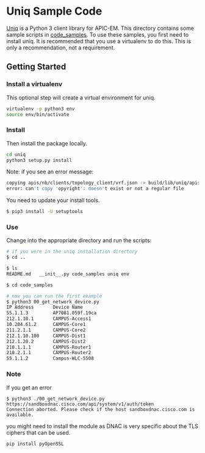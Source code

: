 # Uniq Sample Code

[Uniq](https://github.com/CiscoDevNet/uniq) is a Python 3 client library for APIC-EM.
This directory contains some sample scripts in [code_samples](code_samples/).
To use these samples, you first need to install uniq.  It is recommended that you use
a virtualenv to do this.  This is only a recommendation, not a requirement.

## Getting Started


### Install a virtualenv

This optional step will create a virtual environment for uniq.

``` bash
virtualenv -p python3 env
source env/bin/activate
```

### Install

Then install the package locally.

``` bash
cd uniq
python3 setup.py install
```

Note: if you see an error message:

``` bash
copying apis/nb/clients/topology_client/vrf.json -> build/lib/uniq/apis/nb/clients/topology_client
error: can't copy 'opyright': doesn't exist or not a regular file
```

You need to update your install tools.

``` bash
$ pip3 install -U setuptools
```

### Use

Change into the appropriate directory and run the scripts:

``` bash
# if you were in the uniq installation directory
$ cd ..

$ ls
README.md	__init__.py	code_samples uniq env

$ cd code_samples

# now you can run the first example
$ python3 00_get_network_device.py
IP Address       Device Name
55.1.1.3         AP7081.059f.19ca
212.1.10.1       CAMPUS-Access1
10.204.61.2      CAMPUS-Core1
211.2.1.1        CAMPUS-Core2
212.1.10.100     CAMPUS-Dist1
212.1.20.2       CAMPUS-Dist2
210.1.1.1        CAMPUS-Router1
210.2.1.1        CAMPUS-Router2
55.1.1.2         Campus-WLC-5508
```

### Note
If you get an error

```buildoutcfg
$ python3 ./00_get_network_device.py 
https://sandboxdnac.cisco.com/api/system/v1/auth/token
Connection aborted. Please check if the host sandboxdnac.cisco.com is available.

```
you might need to install the module as DNAC is very specific about the TLS ciphers that can be used.

```buildoutcfg
pip install pyOpenSSL

```